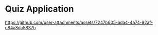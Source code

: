 # Quiz Application

https://github.com/user-attachments/assets/7247b605-ada4-4a74-92af-c84a8da5837b
